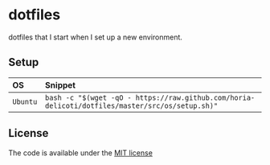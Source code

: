 # dotfiles

dotfiles that I start when I set up a new environment.

## Setup

| OS | Snippet |
|:---|:---|
| `Ubuntu` | `bash -c "$(wget -qO - https://raw.github.com/horia-delicoti/dotfiles/master/src/os/setup.sh)"` |

## License

The code is available under the [MIT license](LICENSE.txt)
